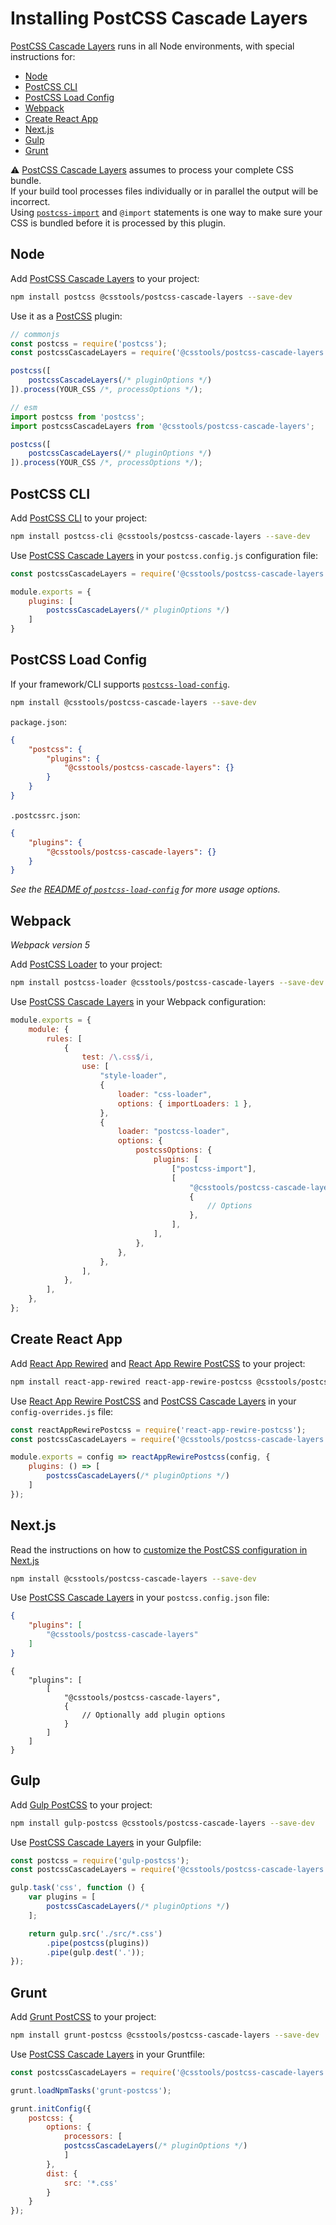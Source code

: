 # Installing PostCSS Cascade Layers

[PostCSS Cascade Layers] runs in all Node environments, with special instructions for:

- [Node](#node)
- [PostCSS CLI](#postcss-cli)
- [PostCSS Load Config](#postcss-load-config)
- [Webpack](#webpack)
- [Create React App](#create-react-app)
- [Next.js](#nextjs)
- [Gulp](#gulp)
- [Grunt](#grunt)

⚠️ [PostCSS Cascade Layers] assumes to process your complete CSS bundle.<br>If your build tool processes files individually or in parallel the output will be incorrect.<br>Using [`postcss-import`](https://www.npmjs.com/package/postcss-import) and `@import` statements is one way to make sure your CSS is bundled before it is processed by this plugin.


## Node

Add [PostCSS Cascade Layers] to your project:

```bash
npm install postcss @csstools/postcss-cascade-layers --save-dev
```

Use it as a [PostCSS] plugin:

```js
// commonjs
const postcss = require('postcss');
const postcssCascadeLayers = require('@csstools/postcss-cascade-layers');

postcss([
	postcssCascadeLayers(/* pluginOptions */)
]).process(YOUR_CSS /*, processOptions */);
```

```js
// esm
import postcss from 'postcss';
import postcssCascadeLayers from '@csstools/postcss-cascade-layers';

postcss([
	postcssCascadeLayers(/* pluginOptions */)
]).process(YOUR_CSS /*, processOptions */);
```

## PostCSS CLI

Add [PostCSS CLI] to your project:

```bash
npm install postcss-cli @csstools/postcss-cascade-layers --save-dev
```

Use [PostCSS Cascade Layers] in your `postcss.config.js` configuration file:

```js
const postcssCascadeLayers = require('@csstools/postcss-cascade-layers');

module.exports = {
	plugins: [
		postcssCascadeLayers(/* pluginOptions */)
	]
}
```

## PostCSS Load Config

If your framework/CLI supports [`postcss-load-config`](https://github.com/postcss/postcss-load-config).

```bash
npm install @csstools/postcss-cascade-layers --save-dev
```

`package.json`:

```json
{
	"postcss": {
		"plugins": {
			"@csstools/postcss-cascade-layers": {}
		}
	}
}
```

`.postcssrc.json`:

```json
{
	"plugins": {
		"@csstools/postcss-cascade-layers": {}
	}
}
```

_See the [README of `postcss-load-config`](https://github.com/postcss/postcss-load-config#usage) for more usage options._

## Webpack

_Webpack version 5_

Add [PostCSS Loader] to your project:

```bash
npm install postcss-loader @csstools/postcss-cascade-layers --save-dev
```

Use [PostCSS Cascade Layers] in your Webpack configuration:

```js
module.exports = {
	module: {
		rules: [
			{
				test: /\.css$/i,
				use: [
					"style-loader",
					{
						loader: "css-loader",
						options: { importLoaders: 1 },
					},
					{
						loader: "postcss-loader",
						options: {
							postcssOptions: {
								plugins: [
									["postcss-import"],
									[
										"@csstools/postcss-cascade-layers",
										{
											// Options
										},
									],
								],
							},
						},
					},
				],
			},
		],
	},
};
```

## Create React App

Add [React App Rewired] and [React App Rewire PostCSS] to your project:

```bash
npm install react-app-rewired react-app-rewire-postcss @csstools/postcss-cascade-layers --save-dev
```

Use [React App Rewire PostCSS] and [PostCSS Cascade Layers] in your
`config-overrides.js` file:

```js
const reactAppRewirePostcss = require('react-app-rewire-postcss');
const postcssCascadeLayers = require('@csstools/postcss-cascade-layers');

module.exports = config => reactAppRewirePostcss(config, {
	plugins: () => [
		postcssCascadeLayers(/* pluginOptions */)
	]
});
```

## Next.js

Read the instructions on how to [customize the PostCSS configuration in Next.js](https://nextjs.org/docs/advanced-features/customizing-postcss-config)

```bash
npm install @csstools/postcss-cascade-layers --save-dev
```

Use [PostCSS Cascade Layers] in your `postcss.config.json` file:

```json
{
	"plugins": [
		"@csstools/postcss-cascade-layers"
	]
}
```

```json5
{
	"plugins": [
		[
			"@csstools/postcss-cascade-layers",
			{
				// Optionally add plugin options
			}
		]
	]
}
```

## Gulp

Add [Gulp PostCSS] to your project:

```bash
npm install gulp-postcss @csstools/postcss-cascade-layers --save-dev
```

Use [PostCSS Cascade Layers] in your Gulpfile:

```js
const postcss = require('gulp-postcss');
const postcssCascadeLayers = require('@csstools/postcss-cascade-layers');

gulp.task('css', function () {
	var plugins = [
		postcssCascadeLayers(/* pluginOptions */)
	];

	return gulp.src('./src/*.css')
		.pipe(postcss(plugins))
		.pipe(gulp.dest('.'));
});
```

## Grunt

Add [Grunt PostCSS] to your project:

```bash
npm install grunt-postcss @csstools/postcss-cascade-layers --save-dev
```

Use [PostCSS Cascade Layers] in your Gruntfile:

```js
const postcssCascadeLayers = require('@csstools/postcss-cascade-layers');

grunt.loadNpmTasks('grunt-postcss');

grunt.initConfig({
	postcss: {
		options: {
			processors: [
			postcssCascadeLayers(/* pluginOptions */)
			]
		},
		dist: {
			src: '*.css'
		}
	}
});
```

[Gulp PostCSS]: https://github.com/postcss/gulp-postcss
[Grunt PostCSS]: https://github.com/nDmitry/grunt-postcss
[PostCSS]: https://github.com/postcss/postcss
[PostCSS CLI]: https://github.com/postcss/postcss-cli
[PostCSS Loader]: https://github.com/postcss/postcss-loader
[PostCSS Cascade Layers]: https://github.com/csstools/postcss-plugins/tree/main/plugins/postcss-cascade-layers
[React App Rewire PostCSS]: https://github.com/csstools/react-app-rewire-postcss
[React App Rewired]: https://github.com/timarney/react-app-rewired
[Next.js]: https://nextjs.org
